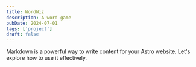 ```yaml
---
title: WordWiz
description: A word game
pubDate: 2024-07-01
tags: ['project']
draft: false
---
```


Markdown is a powerful way to write content for your Astro website. Let's explore how to use it effectively.
